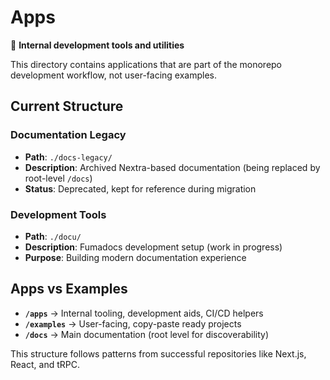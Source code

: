 # Apps

🔧 **Internal development tools and utilities**

This directory contains applications that are part of the monorepo development workflow, not user-facing examples.

## Current Structure

### Documentation Legacy

- **Path**: `./docs-legacy/`
- **Description**: Archived Nextra-based documentation (being replaced by root-level `/docs`)
- **Status**: Deprecated, kept for reference during migration

### Development Tools

- **Path**: `./docu/`
- **Description**: Fumadocs development setup (work in progress)
- **Purpose**: Building modern documentation experience

## Apps vs Examples

- **`/apps`** → Internal tooling, development aids, CI/CD helpers
- **`/examples`** → User-facing, copy-paste ready projects
- **`/docs`** → Main documentation (root level for discoverability)

This structure follows patterns from successful repositories like Next.js, React, and tRPC.
